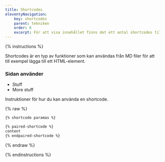 ```yaml
---
title: Shortcodes
eleventyNavigation:
    key: shortcodes
    parent: tekniken
    order: 6
    excerpt: För att visa innehållet finns det ett antal shortcodes till hjälp
---
```


{% instructions %}

Shortcodes är en typ av funktioner som kan användas från MD filer för att till exempel lägga till ett HTML-element.

### Sidan använder

- Stuff
- More stuff

Instruktioner för hur du kan använda en shortcode.

{% raw %}
```md
{% shortcode paramas %}

{% paired-shortcode %}
content
{% endpaired-shortcode %}
```
{% endraw %}

{% endinstructions %}

